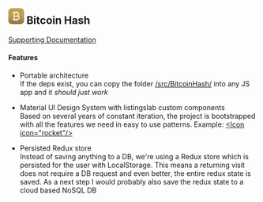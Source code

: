 ## ![alt text](./react-app/public/svg/logo16.svg "Bitcoin Hash Logo") Bitcoin Hash

[Supporting Documentation](./react-app/public/markdown/)

#### Features

- Portable architecture  
    If the deps exist, you can copy the folder [/src/BitcoinHash/](https://github.com/listingslab/bitcoin-hash/tree/master/react-app/src/BitcoinHash) into any JS app and it _should just work_

- Material UI Design System with listingslab custom components      
    Based on several years of constant iteration, the project is bootstrapped with all the features we need in easy to use patterns. Example: [&lt;Icon icon="rocket"/&gt;](https://github.com/listingslab/bitcoin-hash/blob/master/react-app/src/BitcoinHash/components/Icon.tsx)

- Persisted Redux store  
    Instead of saving anything to a DB, we're using a Redux store which is persisted for the user with LocalStorage. This means a returning visit does not require a DB request and even better, the entire redux state is saved. As a next step I would probably also save the redux state to a cloud based NoSQL DB